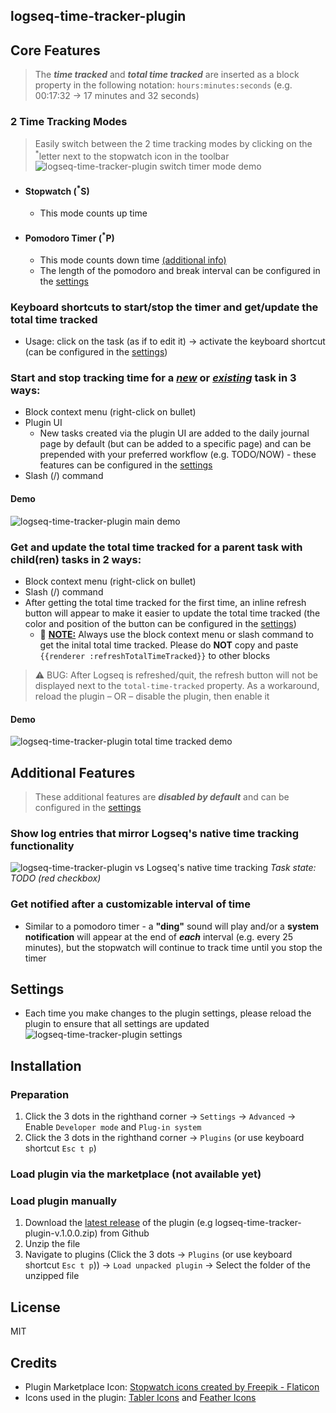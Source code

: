 ## logseq-time-tracker-plugin

## Core Features
> The **_time tracked_** and **_total time tracked_** are inserted as a block property in the following notation: `hours:minutes:seconds` (e.g. 00:17:32 → 17 minutes and 32 seconds)

### 2 Time Tracking Modes
> Easily switch between the 2 time tracking modes by clicking on the <sup>*</sup>letter next to the stopwatch icon in the toolbar  
![logseq-time-tracker-plugin switch timer mode demo](screenshots/logseq_time_tracker_switch_timer_mode_demo.gif)
- #### Stopwatch (<sup>*</sup>S)
    - This mode counts up time
- #### Pomodoro Timer (<sup>*</sup>P)
    - This mode counts down time [(additional info)](https://en.wikipedia.org/wiki/Pomodoro_Technique)
    - The length of the pomodoro and break interval can be configured in the [settings](#settings)

### Keyboard shortcuts to start/stop the timer and get/update the total time tracked
- Usage: click on the task (as if to edit it) → activate the keyboard shortcut (can be configured in the [settings](#settings))

### Start and stop tracking time for a <u>_new_</u> or <u>_existing_</u> task in 3 ways:
- Block context menu (right-click on bullet)
- Plugin UI
    - New tasks created via the plugin UI are added to the daily journal page by default (but can be added to a specific page) and can be prepended with your preferred workflow (e.g. TODO/NOW) - these features can be configured in the [settings](#settings)
- Slash (/) command  
#### Demo
![logseq-time-tracker-plugin main demo](screenshots/logseq_time_tracker_main_demo.gif)

### Get and update the total time tracked for a parent task with child(ren) tasks in 2 ways:
- Block context menu (right-click on bullet)
- Slash (/) command  
- After getting the total time tracked for the first time, an inline refresh button will appear to make it easier to update the total time tracked (the color and position of the button can be configured in the [settings](#settings))
    - 🚨 <u>**NOTE:**</u> Always use the block context menu or slash command to get the inital total time tracked. Please do **NOT** copy and paste `{{renderer :refreshTotalTimeTracked}}` to other blocks
> ⚠️ BUG: After Logseq is refreshed/quit, the refresh button will not be displayed next to the `total-time-tracked` property. As a workaround, reload the plugin – OR – disable the plugin, then enable it
#### Demo
![logseq-time-tracker-plugin total time tracked demo](screenshots/logseq_time_tracker_totalTimeTracked_demo.gif)

## Additional Features
> These additional features are **_disabled by default_** and can be configured in the [settings](#settings)

### Show log entries that mirror Logseq's native time tracking functionality
![logseq-time-tracker-plugin vs Logseq's native time tracking](screenshots/plugin_vs_native_timetracking.png) _Task state: TODO (red checkbox)_

### Get notified after a customizable interval of time
- Similar to a pomodoro timer - a **"ding"** sound will play and/or a **system notification** will appear at the end of _**each**_ interval (e.g. every 25 minutes), but the stopwatch will continue to track time until you stop the timer

## Settings
- Each time you make changes to the plugin settings, please reload the plugin to ensure that all settings are updated  
![logseq-time-tracker-plugin settings](screenshots/logseq_time_tracker_settings.png)

## Installation
### Preparation
1. Click the 3 dots in the righthand corner → `Settings` → `Advanced` → Enable `Developer mode` and `Plug-in system`
2. Click the 3 dots in the righthand corner → `Plugins` (or use keyboard shortcut `Esc t p`)

### Load plugin via the marketplace (not available yet)

### Load plugin manually
1. Download the [latest release](https://github.com/vyleung/logseq-time-tracker-plugin/releases) of the plugin (e.g logseq-time-tracker-plugin-v.1.0.0.zip) from Github
2. Unzip the file
3. Navigate to plugins (Click the 3 dots → `Plugins` (or use keyboard shortcut `Esc t p`)) → `Load unpacked plugin` → Select the folder of the unzipped file

## License
MIT

##  Credits
- Plugin Marketplace Icon: <a href="https://www.flaticon.com/free-icons/stopwatch" title="stopwatch icons">Stopwatch icons created by Freepik - Flaticon</a>
- Icons used in the plugin: [Tabler Icons](https://tablericons.com/) and [Feather Icons](https://feathericons.com/)